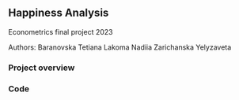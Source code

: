 ## Happiness Analysis
Econometrics final project 2023

Authors:
Baranovska Tetiana
Lakoma Nadiia
Zarichanska Yelyzaveta

### Project overview

### Code
